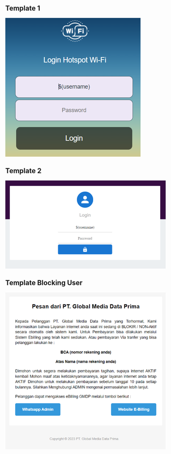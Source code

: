 ## Template 1
![](template1.png)

## Template 2
![](template2.png)

## Template Blocking User
![](templateblock.png)

